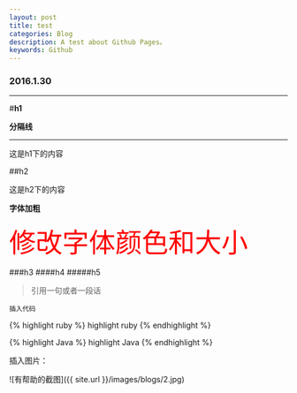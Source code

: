 ```yaml
---
layout: post
title: test
categories: Blog
description: A test about Github Pages。
keywords: Github
---
```


### 2016.1.30


---

#**h1**

**分隔线**

---

这是h1下的内容

##h2

这是h2下的内容

**字体加粗**

<font color = red size =10>修改字体颜色和大小</font>

###h3
####h4
#####h5




> 引用一句或者一段话





```
插入代码
```


{% highlight ruby %}
highlight ruby
{% endhighlight %}


{% highlight Java %}
highlight Java
{% endhighlight %}


插入图片：

![有帮助的截图]({{ site.url }}/images/blogs/2.jpg)

